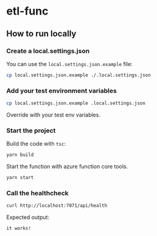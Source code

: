 # etl-func

## How to run locally

### Create a local.settings.json

You can use the `local.settings.json.example` file:

```bash
cp local.settings.json.example ./.local.settings.json
```

### Add your test environment variables

```bash
cp local.settings.json.example .local.settings.json
```

Override with your test env variables.

### Start the project

Build the code with `tsc`:

```bash
yarn build
```

Start the function with azure function core tools.

```bash
yarn start
```

### Call the healthcheck

```bash
curl http://localhost:7071/api/health
```

Expected output:

```bash
it works!
```

